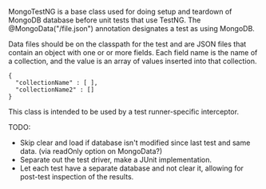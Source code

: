 MongoTestNG is a base class used for doing setup and teardown of MongoDB database before unit tests
that use TestNG.  The @MongoData("/file.json") annotation designates a test as using MongoDB.

Data files should be on the classpath for the test and are JSON files that contain an object with one or or more fields.  Each field name is
the name of a collection, and the value is an array of values inserted into that collection.

    { 
      "collectionName" : [ ], 
      "collectionName2" : [] 
    }

This class is intended to be used by a test runner-specific interceptor.

TODO:
*  Skip clear and load if database isn't modified since last test and same data. (via readOnly option on MongoData?)
*  Separate out the test driver, make a JUnit implementation.
*  Let each test have a separate database and not clear it, allowing for post-test inspection of the results.
